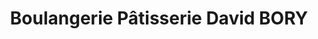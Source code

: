 ---
title: "Boulangerie Pâtisserie David BORY"
url: /saint-chamond/boulangerie-patisserie-david-bory/
shop: boulangerie
---